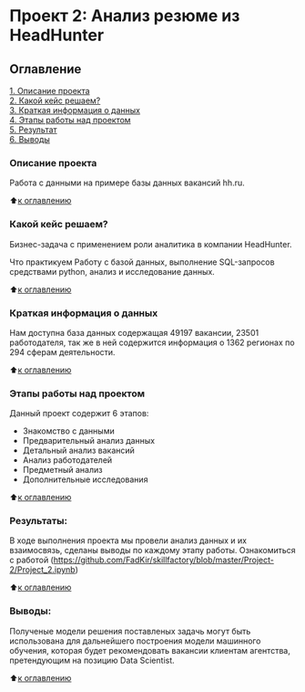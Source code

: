 # Проект 2: Анализ резюме из HeadHunter

## Оглавление  
[1. Описание проекта](https://github.com/FadKir/skillfactory/blob/master/Project-2/README.md)  
[2. Какой кейс решаем?](https://github.com/FadKir/skillfactory/blob/master/Project-2/README.md)  
[3. Краткая информация о данных](https://github.com/FadKir/skillfactory/blob/master/Project-2/README.md)  
[4. Этапы работы над проектом](https://github.com/FadKir/skillfactory/blob/master/Project-2/README.md)  
[5. Результат](https://github.com/FadKir/skillfactory/blob/master/Project-2/README.md)    
[6. Выводы](https://github.com/FadKir/skillfactory/blob/master/Project-2/README.md) 

### Описание проекта    
Работа с данными на примере базы данных вакансий hh.ru.

:arrow_up:[к оглавлению](Project-2/README.md)

### Какой кейс решаем?    
Бизнес-задача с применением роли аналитика в компании HeadHunter.

Что практикуем
Работу с базой данных, выполнение SQL-запросов средствами python, анализ и исследование данных.

:arrow_up:[к оглавлению](Project-2/README.md)

### Краткая информация о данных
Нам доступна база данных содержащая 49197 вакансии, 23501 работодателя, так же в ней содержится информация о 1362 регионах по 294 сферам деятельности.
  
:arrow_up:[к оглавлению](Project-2/README.md)


### Этапы работы над проектом  
Данный проект содержит 6 этапов:
   - Знакомство с данными 
   - Предварительный анализ данных
   - Детальный анализ вакансий
   - Анализ работодателей
   - Предметный анализ
   - Дополнительные исследования

:arrow_up:[к оглавлению](.README.md#Оглавление)


### Результаты:  
В ходе выполнения проекта мы провели анализ данных и их взаимосвязь, сделаны выводы по каждому этапу работы.
Ознакомиться с работой (https://github.com/FadKir/skillfactory/blob/master/Project-2/Project_2.ipynb)

:arrow_up:[к оглавлению](.README.md#Оглавление)


### Выводы:  
Полученые модели решения поставленых задачь могут быть использована для дальнейшего построения модели машинного обучения, которая будет рекомендовать вакансии клиентам агентства, претендующим на позицию Data Scientist.

:arrow_up:[к оглавлению](.README.md#Оглавление)
